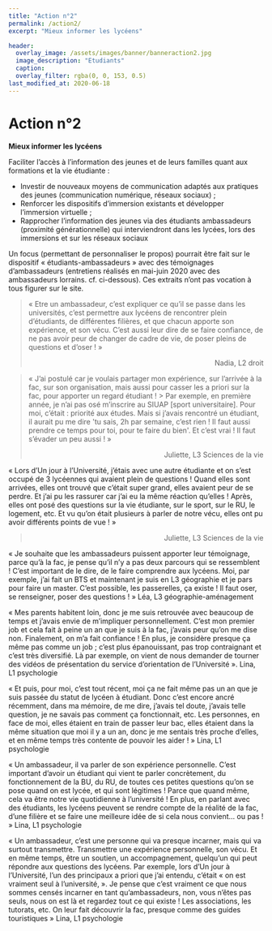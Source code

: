 ```yaml
---
title: "Action n°2"
permalink: /action2/
excerpt: "Mieux informer les lycéens"

header:
  overlay_image: /assets/images/banner/banneraction2.jpg
  image_description: "Etudiants"
  caption: 
  overlay_filter: rgba(0, 0, 153, 0.5)
last_modified_at: 2020-06-18
---
```


Action n°2
========

**Mieux informer les lycéens**

Faciliter l’accès à l’information des jeunes et de leurs familles quant aux formations et la vie étudiante :
+ Investir de nouveaux moyens de communication adaptés aux pratiques des jeunes (communication numérique, réseaux sociaux) ;
+ Renforcer les dispositifs d’immersion existants et développer l’immersion virtuelle ;
+ Rapprocher l’information des jeunes via des étudiants ambassadeurs (proximité générationnelle) qui interviendront dans les lycées, lors des immersions et sur les réseaux sociaux


Un focus (permettant de personnaliser le propos) pourrait être fait sur le dispositif « étudiants-ambassadeurs » avec des témoignages d’ambassadeurs (entretiens réalisés en mai-juin 2020 avec des ambassadeurs lorrains. cf. ci-dessous). Ces extraits n’ont pas vocation à tous figurer sur le site.

> « Etre un ambassadeur, c’est expliquer ce qu’il se passe dans les universités, c’est permettre 
> aux lycéens de rencontrer plein d’étudiants, de différentes filières, et que chacun apporte son 
> expérience, et son vécu. C’est aussi leur dire de se faire confiance, de ne pas avoir peur de 
> changer de cadre de vie, de poser pleins de questions et d’oser ! »  
> <div style="text-align: right"> Nadia, L2 droit </div> 

>« J’ai postulé car je voulais partager mon expérience, sur l’arrivée à la fac, sur son 
> organisation, mais aussi pour casser les a priori sur la fac, pour apporter un regard étudiant ! > Par exemple, en première année, je n’ai pas osé m’inscrire au SIUAP [sport universitaire]. Pour 
> moi, c’était : priorité aux études. Mais si j’avais rencontré un étudiant, il aurait pu me dire 
> 'tu sais, 2h par semaine, c’est rien ! Il faut aussi prendre ce temps pour toi, pour te 
> faire  du bien'.
> Et c’est vrai ! Il faut s’évader un peu aussi ! » 
> <div style="text-align: right"> Juliette, L3 Sciences de la vie </div>

« Lors d’Un jour à l’Université, j’étais avec une autre étudiante et on s’est occupé de 3 lycéennes qui avaient plein de questions ! Quand elles sont arrivées, elles ont trouvé que c’était super grand, elles avaient peur de se perdre. Et j’ai pu les rassurer car j’ai eu la même réaction qu’elles ! Après, elles ont posé des questions sur la vie étudiante, sur le sport, sur le RU, le logement, etc. Et vu qu’on était plusieurs à parler de notre vécu, elles ont pu avoir différents points de vue ! »
> <div style="text-align: right"> Juliette, L3 Sciences de la vie </div>

« Je souhaite que les ambassadeurs puissent apporter leur témoignage, parce qu’à la fac, je pense qu’il n’y a pas deux parcours qui se ressemblent ! C’est important de le dire, de le faire comprendre aux lycéens. Moi, par exemple, j’ai fait un BTS et maintenant je suis en L3 géographie et je pars pour faire un master. C’est possible, les passerelles, ça existe ! Il faut oser, se renseigner, poser des questions ! »
Léa, L3 géographie-aménagement

« Mes parents habitent loin, donc je me suis retrouvée avec beaucoup de temps et j’avais envie de m’impliquer personnellement. C’est mon premier job et cela fait à peine un an que je suis à la fac, j’avais peur qu’on me dise non. Finalement, on m’a fait confiance ! En plus, je considère presque ça même pas comme un job ; c’est plus épanouissant, pas trop contraignant et c’est très diversifié. Là par exemple, on vient de nous demander de tourner des vidéos de présentation du service d’orientation de l’Université ».
Lina, L1 psychologie

« Et puis, pour moi, c’est tout récent, moi ça ne fait même pas un an que je suis passée du statut de lycéen à étudiant. Donc c’est encore ancré récemment, dans ma mémoire, de me dire, j’avais tel doute, j’avais telle question, je ne savais pas comment ça fonctionnait, etc. Les personnes, en face de moi, elles étaient en train de passer leur bac, elles étaient dans la même situation que moi il y a un an, donc je me sentais très proche d’elles, et en même temps très contente de pouvoir les aider ! »
Lina, L1 psychologie

« Un ambassadeur, il va parler de son expérience personnelle. C’est important d’avoir un étudiant qui vient te parler concrètement, du fonctionnement de la BU, du RU, de toutes ces petites questions qu’on se pose quand on est lycée, et qui sont légitimes ! Parce que quand même, cela va être notre vie quotidienne à l’université ! En plus, en parlant avec des étudiants, les lycéens peuvent se rendre compte de la réalité de la fac, d’une filière et se faire une meilleure idée de si cela nous convient… ou pas ! »
Lina, L1 psychologie

« Un ambassadeur, c’est une personne qui va presque incarner, mais qui va surtout transmettre. Transmettre une expérience personnelle, son vécu. Et en même temps, être un soutien, un accompagnement, quelqu’un qui peut répondre aux questions des lycéens. Par exemple, lors d’Un jour à l’Université, l’un des principaux a priori que j’ai entendu, c’était « on est vraiment seul à l’université, ». Je pense que c’est vraiment ce que nous sommes censés incarner en tant qu’ambassadeurs, non, vous n’êtes pas seuls, nous on est là et regardez tout ce qui existe ! Les associations, les tutorats, etc. On leur fait découvrir la fac, presque comme des guides touristiques »
Lina, L1 psychologie

